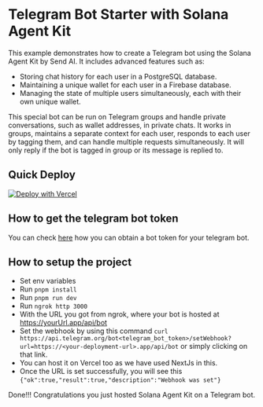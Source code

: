 # Telegram Bot Starter with Solana Agent Kit

This example demonstrates how to create a Telegram bot using the Solana Agent Kit by Send AI. It includes advanced features such as:

- Storing chat history for each user in a PostgreSQL database.
- Maintaining a unique wallet for each user in a Firebase database.
- Managing the state of multiple users simultaneously, each with their own unique wallet.

This special bot can be run on Telegram groups and handle private conversations, such as wallet addresses, in private chats. It works in groups, maintains a separate context for each user, responds to each user by tagging them, and can handle multiple requests simultaneously. It will only reply if the bot is tagged in group or its message is replied to.

## Quick Deploy
[![Deploy with Vercel](https://vercel.com/button)](https://vercel.com/new/clone?repository-url=https%3A%2F%2Fgithub.com%2Fsendaifun%2Fsolana-agent-kit%2Ftree%2Fmain%2Fexamples%2Ftg-bot-starter&env=OPENAI_API_KEY,RPC_URL,SOLANA_PRIVATE_KEY,TELEGRAM_BOT_TOKEN&project-name=solana-agent-kit&repository-name=sak-yourprojectname)

## How to get the telegram bot token

You can check [here](https://help.zoho.com/portal/en/kb/desk/support-channels/instant-messaging/telegram/articles/telegram-integration-with-zoho-desk#How_to_find_a_token_for_an_existing_Telegram_Bot) how you can obtain a bot token for your telegram bot.

## How to setup the project

- Set env variables
- Run ``` pnpm install ```
- Run ``` pnpm run dev ``` 
- Run ``` ngrok http 3000 ```
- With the URL you got from ngrok, where your bot is hosted at https://yourUrl.app/api/bot 
- Set the webhook by using this command ``` curl https://api.telegram.org/bot<telegram_bot_token>/setWebhook?url=https://<your-deployment-url>.app/api/bot ``` or simply clicking on that link.
- You can host it on Vercel too as we have used NextJs in this.
- Once the URL is set successfully, you will see this ``` {"ok":true,"result":true,"description":"Webhook was set"} ```

Done!!! Congratulations you just hosted Solana Agent Kit on a Telegram bot.

